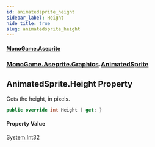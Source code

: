 ```yaml
---
id: animatedsprite_height
sidebar_label: Height
hide_title: true
slug: animatedsprite_height
---
```

#### [MonoGame.Aseprite](index 'index')
### [MonoGame.Aseprite.Graphics](monogame_aseprite_graphics 'MonoGame.Aseprite.Graphics').[AnimatedSprite](animatedsprite 'MonoGame.Aseprite.Graphics.AnimatedSprite')
## AnimatedSprite.Height Property
Gets the height, in pixels.  
```csharp
public override int Height { get; }
```
#### Property Value
[System.Int32](https://docs.microsoft.com/en-us/dotnet/api/System.Int32 'System.Int32')  
